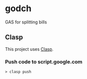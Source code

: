 # godch

GAS for splitting bills

## Clasp
This project uses [Clasp](https://github.com/google/clasp).

### Push code to script.google.com
```
> clasp push
```